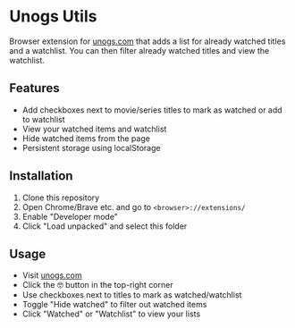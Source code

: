 # Unogs Utils

Browser extension for [unogs.com](https://unogs.com) that adds a list for already watched titles and a watchlist. You can then filter already watched titles and view the watchlist.

## Features

- Add checkboxes next to movie/series titles to mark as watched or add to watchlist
- View your watched items and watchlist
- Hide watched items from the page
- Persistent storage using localStorage

## Installation

1. Clone this repository
2. Open Chrome/Brave etc. and go to `<browser>://extensions/`
3. Enable "Developer mode"
4. Click "Load unpacked" and select this folder

## Usage

- Visit [unogs.com](https://unogs.com)
- Click the 🤓 button in the top-right corner
- Use checkboxes next to titles to mark as watched/watchlist
- Toggle "Hide watched" to filter out watched items
- Click "Watched" or "Watchlist" to view your lists
